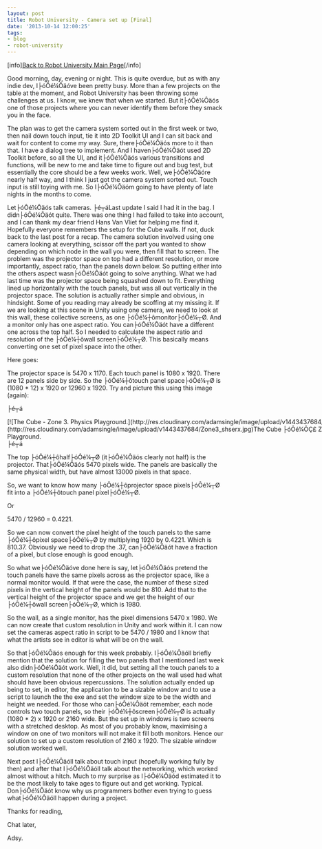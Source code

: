 ```yaml
---
layout: post
title: Robot University - Camera set up [Final]
date: '2013-10-14 12:00:25'
tags:
- blog
- robot-university
---
```



[info][Back to Robot University Main Page](http://adamsingle.com/robot-university/ "Robot University")[/info]

Good morning, day, evening or night. This is quite overdue, but as with any indie dev, I├óÔé¼Ôäóve been pretty busy. More than a few projects on the table at the moment, and Robot University has been throwing some challenges at us. I know, we knew that when we started. But it├óÔé¼Ôäós one of those projects where you can never identify them before they smack you in the face.

The plan was to get the camera system sorted out in the first week or two, then nail down touch input, tie it into 2D Toolkit UI and I can sit back and wait for content to come my way. Sure, there├óÔé¼Ôäós more to it than that. I have a dialog tree to implement. And I haven├óÔé¼Ôäót used 2D Toolkit before, so all the UI, and it├óÔé¼Ôäós various transitions and functions, will be new to me and take time to figure out and bug test, but essentially the core should be a few weeks work. Well, we├óÔé¼Ôäóre nearly half way, and I think I just got the camera system sorted out. Touch input is still toying with me. So I├óÔé¼Ôäóm going to have plenty of late nights in the months to come.

Let├óÔé¼Ôäós talk cameras. ├é┬áLast update I said I had it in the bag. I didn├óÔé¼Ôäót quite. There was one thing I had failed to take into account, and I can thank my dear friend Hans Van Vliet for helping me find it. Hopefully everyone remembers the setup for the Cube walls. If not, duck back to the last post for a recap. The camera solution involved using one camera looking at everything, scissor off the part you wanted to show depending on which node in the wall you were, then fill that to screen. The problem was the projector space on top had a different resolution, or more importantly, aspect ratio, than the panels down below. So putting either into the others aspect wasn├óÔé¼Ôäót going to solve anything. What we had last time was the projector space being squashed down to fit. Everything lined up horizontally with the touch panels, but was all out vertically in the projector space. The solution is actually rather simple and obvious, in hindsight. Some of you reading may already be scoffing at my missing it. If we are looking at this scene in Unity using one camera, we need to look at this wall, these collective screens, as one ├óÔé¼┼ômonitor├óÔé¼┬Ø. And a monitor only has one aspect ratio. You can├óÔé¼Ôäót have a different one across the top half. So I needed to calculate the aspect ratio and resolution of the ├óÔé¼┼ôwall screen├óÔé¼┬Ø. This basically means converting one set of pixel space into the other.

Here goes:

The projector space is 5470 x 1170. Each touch panel is 1080 x 1920. There are 12 panels side by side. So the ├óÔé¼┼ôtouch panel space├óÔé¼┬Ø is (1080 * 12) x 1920 or 12960 x 1920. Try and picture this using this image (again):

├é┬á

<div class="wp-caption aligncenter" id="attachment_2001" style="width: 891px">[![The Cube - Zone 3. Physics Playground.](http://res.cloudinary.com/adamsingle/image/upload/v1443437684/Zone3_shserx.jpg)](http://res.cloudinary.com/adamsingle/image/upload/v1443437684/Zone3_shserx.jpg)The Cube ├óÔé¼ÔÇ£ Zone 3. Physics Playground.

</div>├é┬á

The top ├óÔé¼┼ôhalf├óÔé¼┬Ø (it├óÔé¼Ôäós clearly not half) is the projector. That├óÔé¼Ôäós 5470 pixels wide. The panels are basically the same physical width, but have almost 13000 pixels in that space.

So, we want to know how many ├óÔé¼┼ôprojector space pixels├óÔé¼┬Ø fit into a ├óÔé¼┼ôtouch panel pixel├óÔé¼┬Ø.

Or

5470 / 12960 = 0.4221.

So we can now convert the pixel height of the touch panels to the same ├óÔé¼┼ôpixel space├óÔé¼┬Ø by multiplying 1920 by 0.4221. Which is 810.37. Obviously we need to drop the .37, can├óÔé¼Ôäót have a fraction of a pixel, but close enough is good enough.

So what we├óÔé¼Ôäóve done here is say, let├óÔé¼Ôäós pretend the touch panels have the same pixels across as the projector space, like a normal monitor would. If that were the case, the number of these sized pixels in the vertical height of the panels would be 810. Add that to the vertical height of the projector space and we get the height of our ├óÔé¼┼ôwall screen├óÔé¼┬Ø, which is 1980.

So the wall, as a single monitor, has the pixel dimensions 5470 x 1980. We can now create that custom resolution in Unity and work within it. I can now set the cameras aspect ratio in script to be 5470 / 1980 and I know that what the artists see in editor is what will be on the wall.

So that├óÔé¼Ôäós enough for this week probably. I├óÔé¼Ôäóll briefly mention that the solution for filling the two panels that I mentioned last week also didn├óÔé¼Ôäót work. Well, it did, but setting all the touch panels to a custom resolution that none of the other projects on the wall used had what should have been obvious repercussions. The solution actually ended up being to set, in editor, the application to be a sizable window and to use a script to launch the the exe and set the window size to be the width and height we needed. For those who can├óÔé¼Ôäót remember, each node controls two touch panels, so their ├óÔé¼┼ôscreen├óÔé¼┬Ø is actually (1080 * 2) x 1920 or 2160 wide. But the set up in windows is two screens with a stretched desktop. As most of you probably know, maximising a window on one of two monitors will not make it fill both monitors. Hence our solution to set up a custom resolution of 2160 x 1920. The sizable window solution worked well.

Next post I├óÔé¼Ôäóll talk about touch input (hopefully working fully by then) and after that I├óÔé¼Ôäóll talk about the networking, which worked almost without a hitch. Much to my surprise as I├óÔé¼Ôäód estimated it to be the most likely to take ages to figure out and get working. Typical. Don├óÔé¼Ôäót know why us programmers bother even trying to guess what├óÔé¼Ôäóll happen during a project.

Thanks for reading,

Chat later,

Adsy.


